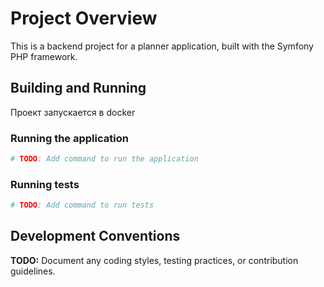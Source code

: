 # Project Overview

This is a backend project for a planner application, built with the Symfony PHP framework.

## Building and Running

Проект запускается в docker

### Running the application

```bash
# TODO: Add command to run the application
```

### Running tests

```bash
# TODO: Add command to run tests
```

## Development Conventions

**TODO:** Document any coding styles, testing practices, or contribution guidelines.
